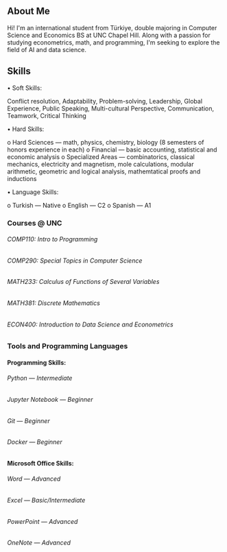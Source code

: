## About Me
Hi! I'm an international student from Türkiye, double majoring in Computer Science and Economics BS at UNC Chapel Hill. Along with a passion for studying econometrics, math, and programming, I'm seeking to explore the field of AI and data science. 

## Skills
• Soft Skills:

Conflict resolution, Adaptability, Problem-solving, Leadership, Global Experience, Public Speaking, Multi-cultural Perspective, Communication, Teamwork, Critical Thinking


• Hard Skills:

o Hard Sciences — math, physics, chemistry, biology (8 semesters of honors experience in each)
o Financial — basic accounting, statistical and economic analysis
o Specialized Areas — combinatorics, classical mechanics, electricity and magnetism, mole calculations, modular arithmetic, geometric and logical analysis, mathemtatical proofs and inductions

• Language Skills:

o Turkish — Native
o English — C2
o Spanish — A1

### Courses @ UNC
###### COMP110: Intro to Programming
###### COMP290: Special Topics in Computer Science
###### MATH233: Calculus of Functions of Several Variables
###### MATH381: Discrete Mathematics
###### ECON400: Introduction to Data Science and Econometrics

### Tools and Programming Languages
#### Programming Skills:
###### Python — Intermediate
###### Jupyter Notebook — Beginner
###### Git — Beginner
###### Docker — Beginner


#### Microsoft Office Skills:
###### Word — Advanced
###### Excel — Basic/Intermediate 
###### PowerPoint — Advanced
###### OneNote — Advanced

